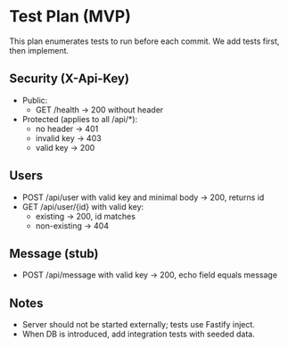 # Test Plan (MVP)

This plan enumerates tests to run before each commit. We add tests first, then implement.

## Security (X-Api-Key)
- Public:
  - GET /health → 200 without header
- Protected (applies to all /api/*):
  - no header → 401
  - invalid key → 403
  - valid key → 200

## Users
- POST /api/user with valid key and minimal body → 200, returns id
- GET /api/user/{id} with valid key:
  - existing → 200, id matches
  - non-existing → 404

## Message (stub)
- POST /api/message with valid key → 200, echo field equals message

## Notes
- Server should not be started externally; tests use Fastify inject.
- When DB is introduced, add integration tests with seeded data.
